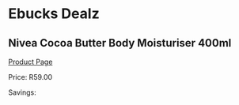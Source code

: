 
# Ebucks Dealz
## Nivea Cocoa Butter Body Moisturiser 400ml
[Product Page](https://www.ebucks.com/web/shop/productSelected.do?prodId=1085589732&catId=1186086453)

Price: R59.00

Savings: 


	